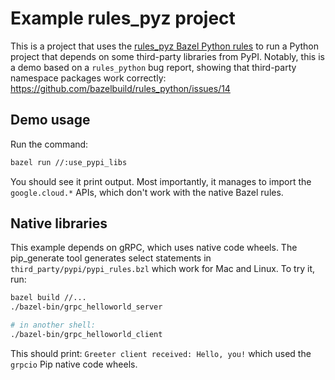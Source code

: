# Example rules_pyz project

This is a project that uses the [rules_pyz Bazel Python rules](https://github.com/TriggerMail/rules_pyz) to run a Python project that depends on some third-party libraries from PyPI. Notably, this is a demo based on a `rules_python` bug report, showing that third-party namespace packages work correctly: https://github.com/bazelbuild/rules_python/issues/14


## Demo usage

Run the command:

```bash
bazel run //:use_pypi_libs
```

You should see it print output. Most importantly, it manages to import the `google.cloud.*` APIs, which don't work with the native Bazel rules.


## Native libraries

This example depends on gRPC, which uses native code wheels. The pip_generate tool generates select statements in `third_party/pypi/pypi_rules.bzl` which work for Mac and Linux. To try it, run:

```bash
bazel build //...
./bazel-bin/grpc_helloworld_server

# in another shell:
./bazel-bin/grpc_helloworld_client
```

This should print: `Greeter client received: Hello, you!` which used the `grpcio` Pip native code wheels.
